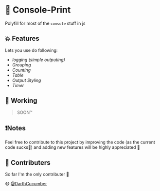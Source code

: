 #  👾 Console-Print

Polyfill for most of the `console` stuff in js


## 💥 Features

Lets you use do following:
  
  * _logging (simple outputing)_
  * _Grouping_
  * _Counting_
  * _Table_
  * _Output Styling_
  * _Timer_

## 🔧 Working 

<!-- woking on it bro -->
>  SOON™

## ❗Notes

Feel free to contribute to this project by improving the code (as the current code sucks🤣) and adding new features will be highly appreciated 🙌

## 🤝 Contributers

So far I'm the only contributer 😬

😷 [@DarthCucumber](https://github.com/DarthCucumber)


<!--
### Dependencies

* Describe any prerequisites, libraries, OS version, etc., needed before installing program.
* ex. Windows 10

### Installing

* How/where to download your program
* Any modifications needed to be made to files/folders

### Executing program

* How to run the program
* Step-by-step bullets
```
code blocks for commands
```

## Help

Any advise for common problems or issues.
```
command to run if program contains helper info
```

## Authors

Contributors names and contact info

ex. Dominique Pizzie  
ex. [@DomPizzie](https://twitter.com/dompizzie)

## Version History

* 0.2
    * Various bug fixes and optimizations
    * See [commit change]() or See [release history]()
* 0.1
    * Initial Release

## License

This project is licensed under the [NAME HERE] License - see the LICENSE.md file for details

## Acknowledgments

Inspiration, code snippets, etc.
* [awesome-readme](https://github.com/matiassingers/awesome-readme)
* [PurpleBooth](https://gist.github.com/PurpleBooth/109311bb0361f32d87a2)
* [dbader](https://github.com/dbader/readme-template)
* [zenorocha](https://gist.github.com/zenorocha/4526327)
* [fvcproductions](https://gist.github.com/fvcproductions/1bfc2d4aecb01a834b46)
-->
